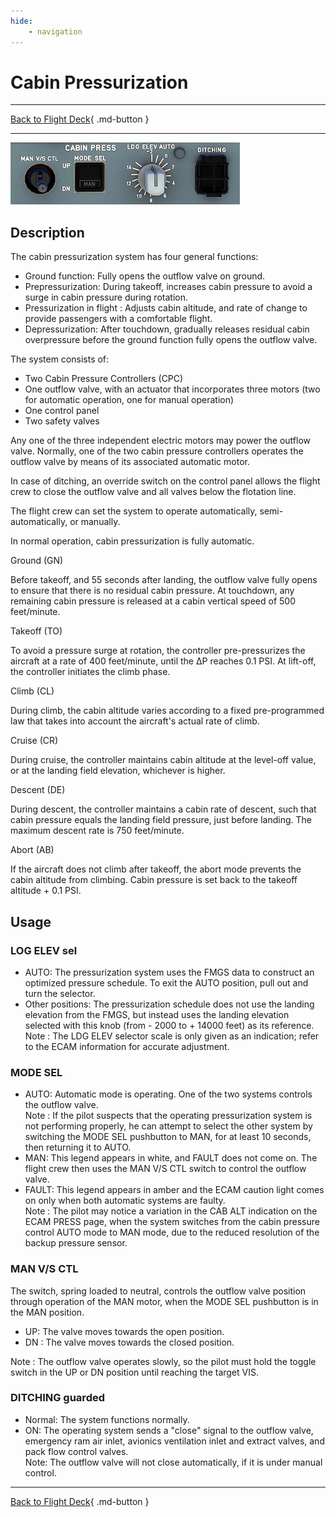 ```yaml
---
hide:
    - navigation
---
```


# Cabin Pressurization

---

[Back to Flight Deck](../index.md){ .md-button }

---

![Cabin Presurization Panel](../../../assets/a32nx-briefing/overhead-panel/Cabin-Press-Panel.png "Cabin Presurization Panel")

## Description

The cabin pressurization system has four general functions:

- Ground function: Fully opens the outflow valve on ground.
- Prepressurization: During takeoff, increases cabin pressure to avoid a surge in cabin pressure during rotation.
- Pressurization in flight : Adjusts cabin altitude, and rate of change to provide passengers with a comfortable flight.
- Depressurization: After touchdown, gradually releases residual cabin overpressure before the ground function fully opens the outflow valve.

The system consists of:
- Two Cabin Pressure Controllers (CPC)
- One outflow valve, with an actuator that incorporates three motors (two for automatic operation, one for manual operation)
- One control panel
- Two safety valves

Any one of the three independent electric motors may power the outflow valve. Normally, one of the two cabin pressure controllers operates the outflow valve by means of its associated automatic motor.

In case of ditching, an override switch on the control panel allows the flight crew to close the outflow valve and all valves below the flotation line.

The flight crew can set the system to operate automatically, semi-automatically, or manually.

In normal operation, cabin pressurization is fully automatic.

Ground (GN)

Before takeoff, and 55 seconds after landing, the outflow valve fully opens to ensure that there is no residual cabin pressure. At touchdown, any remaining cabin pressure is released at a cabin vertical speed of 500 feet/minute.

Takeoff (TO)

To avoid a pressure surge at rotation, the controller pre-pressurizes the aircraft at a rate of 400 feet/minute, until the &#916;P reaches 0.1 PSI. At lift-off, the controller initiates the climb phase.

Climb (CL)

During climb, the cabin altitude varies according to a fixed pre-programmed law that takes into account the aircraft's actual rate of climb.

Cruise (CR)

During cruise, the controller maintains cabin altitude at the level-off value, or at the landing field elevation, whichever is higher.

Descent (DE)

During descent, the controller maintains a cabin rate of descent, such that cabin pressure equals the landing field pressure, just before landing. The maximum descent rate is 750 feet/minute.

Abort (AB)

If the aircraft does not climb after takeoff, the abort mode prevents the cabin altitude from climbing. Cabin pressure is set back to the takeoff altitude + 0.1 PSI.

## Usage

###  LOG ELEV sel

- AUTO: The pressurization system uses the FMGS data to construct an
optimized pressure schedule. To exit the AUTO position, pull out and turn the selector.
- Other positions: The pressurization schedule does not use the landing elevation from the FMGS, but instead uses the landing elevation selected with this knob (from - 2000 to + 14000 feet) as its reference.<br/>
  Note : The LDG ELEV selector scale is only given as an indication; refer to the ECAM information for accurate adjustment.

### MODE SEL

- AUTO: Automatic mode is operating. One of the two systems controls the
outflow valve.<br/>
    Note : If the pilot suspects that the operating pressurization system is not performing properly, he can attempt to select the other system by switching the MODE SEL pushbutton to MAN, for at least 10 seconds, then returning it to AUTO.
- MAN: This legend appears in white, and FAULT does not come on. The flight crew then uses the MAN V/S CTL switch to control the outflow valve.
- FAULT: This legend appears in amber and the ECAM caution light comes on only when both automatic systems are faulty.<br/>
    Note : The pilot may notice a variation in the CAB ALT indication on the ECAM PRESS page, when the system switches from the cabin pressure control AUTO mode to MAN mode, due to the reduced resolution of the backup pressure sensor.

### MAN V/S CTL

The switch, spring loaded to neutral, controls the outflow valve position through operation of the MAN motor, when the MODE SEL pushbutton is in the MAN position.

- UP: The valve moves towards the open position.
- DN : The valve moves towards the closed position.<br/>

Note : The outflow valve operates slowly, so the pilot must hold the toggle switch in the UP or DN position until reaching the target VIS.

### DITCHING guarded


- Normal: The system functions normally.
- ON: The operating system sends a "close" signal to the outflow valve, emergency ram air inlet, avionics ventilation inlet and extract valves, and pack flow control valves.<br/>
    Note: The outflow valve will not close automatically, if it is under manual control.


---

[Back to Flight Deck](../index.md){ .md-button }

